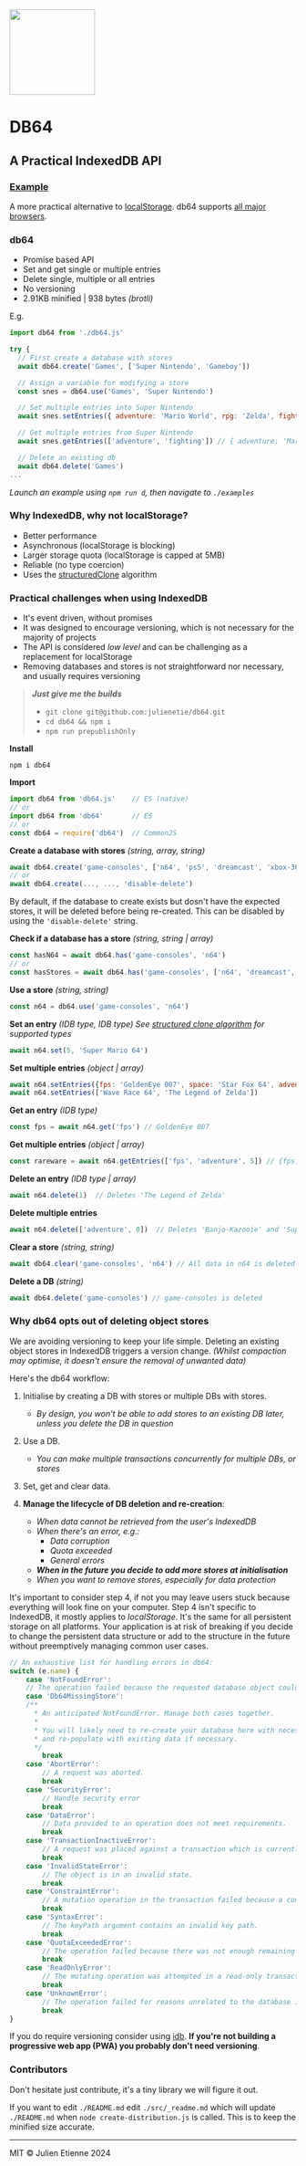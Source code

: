 
<img src="https://github.com/julienetie/db64/assets/7676299/ba8b9109-0c3d-4495-a67e-048b166ea4a1" width="150">

# DB64

## A Practical IndexedDB API

### [Example](https://julienetie.github.io/db64/examples/input-data/)

A more practical alternative to [localStorage](https://developer.mozilla.org/en-US/docs/Web/API/Window/localStorage). db64 supports [all major browsers](https://caniuse.com/indexeddb).  


### db64
- Promise based API
- Set and get single or multiple entries
- Delete single, multiple or all entries
- No versioning 
- 2.91KB minified | 938 bytes _(brotli)_

E.g.
```javascript
import db64 from './db64.js'

try {
  // First create a database with stores
  await db64.create('Games', ['Super Nintendo', 'Gameboy'])

  // Assign a variable for modifying a store
  const snes = db64.use('Games', 'Super Nintendo')

  // Set multiple entries into Super Nintendo
  await snes.setEntries({ adventure: 'Mario World', rpg: 'Zelda', fighting: 'Street Fighter II' })

  // Get multiple entries from Super Nintendo
  await snes.getEntries(['adventure', 'fighting']) // { adventure: 'Mario Wrold', fighting: 'Street Fighter II' }

  // Delete an existing db 
  await db64.delete('Games')
...
```
_Launch an example using `npm run d`, then navigate to `./examples`_

### Why IndexedDB, why not localStorage?
- Better performance
- Asynchronous (localStorage is blocking)
- Larger storage quota (localStorage is capped at 5MB)
- Reliable (no type coercion)
- Uses the [structuredClone](https://developer.mozilla.org/en-US/docs/Web/API/structuredClone) algorithm

### Practical challenges when using IndexedDB
- It's event driven, without promises
- It was designed to encourage versioning, which is not necessary for the majority of projects
- The API is considered _low level_ and can be challenging as a replacement for localStorage
- Removing databases and stores is not straightforward nor necessary, and usually requires versioning

> **_Just give me the builds_**
> - `git clone git@github.com:julienetie/db64.git`
> - `cd db64 && npm i`
> - `npm run prepublishOnly`

**Install**
```
npm i db64
```

**Import**
```javascript
import db64 from 'db64.js'    // ES (native)
// or
import db64 from 'db64'       // ES
// or
const db64 = require('db64')  // CommonJS
```

**Create a database with stores**  _(string, array, string)_
```javascript 
await db64.create('game-consoles', ['n64', 'ps5', 'dreamcast', 'xbox-360'])
// or
await db64.create(..., ..., 'disable-delete')
```
By default, if the database to create exists but dosn't have the expected stores, it will be deleted before being re-created.
This can be disabled by using the `'disable-delete'` string.

**Check if a database has a store**  _(string, string | array)_
```javascript 
const hasN64 = await db64.has('game-consoles', 'n64')
// or
const hasStores = await db64.has('game-consoles', ['n64', 'dreamcast', 'ps5'])
```

**Use a store**  _(string, string)_
```javascript 
const n64 = db64.use('game-consoles', 'n64')
```

**Set an entry** _(IDB type, IDB type)_ _See [structured clone algorithm](https://developer.mozilla.org/en/US/docs/Web/API/Web_Workers_API/Structured_clone_algorithm) for supported types_
```javascript
await n64.set(5, 'Super Mario 64')
```
**Set multiple entries** _(object | array)_
```javascript
await n64.setEntries({fps: 'GoldenEye 007', space: 'Star Fox 64', adventure: 'Banjo-Kazooie'})
await n64.setEntries(['Wave Race 64', 'The Legend of Zelda'])
```

**Get an entry** _(IDB type)_
```javascript
const fps = await n64.get('fps') // GoldenEye 007
```

**Get multiple entries** _(object | array)_
```javascript
const rareware = await n64.getEntries(['fps', 'adventure', 5]) // {fps: 'GoldenEye 007', adventure: 'Banjo-Kazooie', 0: 'Super Mario 64'}
```
**Delete an entry** _(IDB type | array)_
```javascript
await n64.delete(1)  // Deletes 'The Legend of Zelda'
```

**Delete multiple entries**
```javascript
await n64.delete(['adventure', 0])  // Deletes 'Banjo-Kazooie' and 'Super Mario 64'
```

**Clear a store** _(string, string)_
```javascript
await db64.clear('game-consoles', 'n64') // All data in n64 is deleted
```

**Delete a DB** _(string)_
```javascript
await db64.delete('game-consoles') // game-consoles is deleted
```

### Why db64 opts out of deleting object stores
We are avoiding versioning to keep your life simple. Deleting an existing object stores in IndexedDB triggers a version change. _(Whilst compaction may optimise, it doesn't ensure the removal of unwanted data)_

Here's the db64 workflow:

1. Initialise by creating a DB with stores or multiple DBs with stores.
    - _By design, you won't be able to add stores to an existing DB later, unless you delete the DB in question_

2. Use a DB.
    - _You can make multiple transactions concurrently for multiple DBs, or stores_

3. Set, get and clear data.

4. **Manage the lifecycle of DB deletion and re-creation**:
    - _When data cannot be retrieved from the user's IndexedDB_
    - _When there's an error, e.g.:_
      - _Data corruption_
      - _Quota exceeded_
      - _General errors_
    - _**When in the future you decide to add more stores at initialisation**_
    - _When you want to remove stores, especially for data protection_

It's important to consider step 4, if not you may leave users stuck because everything will look fine on your computer.
Step 4 isn't specific to IndexedDB, it mostly applies to _localStorage_. It's the same for all persistent storage on all platforms. Your application is at risk of breaking if you decide to change the persistent data structure or add to the structure in the future without preemptively managing common user cases.

```javascript
// An exhaustive list for handling errors in db64:
switch (e.name) {
    case 'NotFoundError':
    // The operation failed because the requested database object could not be found.
    case 'Db64MissingStore':
    /**
      * An anticipated NotFoundError. Manage both cases together.
      *
      * You will likely need to re-create your database here with necessary stores 
      * and re-populate with existing data if necessary. 
      */ 
        break
    case 'AbortError':
        // A request was aborted.
        break
    case 'SecurityError':
        // Handle security error 
        break
    case 'DataError':
        // Data provided to an operation does not meet requirements.
        break
    case 'TransactionInactiveError':
        // A request was placed against a transaction which is currently not active or has been finished.
        break
    case 'InvalidStateError':
        // The object is in an invalid state.
        break
    case 'ConstraintError':
        // A mutation operation in the transaction failed because a constraint was not satisfied.
        break
    case 'SyntaxError':
        // The keyPath argument contains an invalid key path.
        break
    case 'QuotaExceededError':
        // The operation failed because there was not enough remaining storage space, or the storage quota was reached and the user declined to provide more space to the database.
        break
    case 'ReadOnlyError':
        // The mutating operation was attempted in a read-only transaction.
        break
    case 'UnknownError':
        // The operation failed for reasons unrelated to the database itself and not covered by any other errors.
        break
}
```

If you do require versioning consider using [idb](https://github.com/jakearchibald/idb). **If you're not building a progressive web app (PWA) you probably don't need versioning**.

### Contributors
Don't hesitate just contribute, it's a tiny library we will figure it out.

If you want to edit `./README.md` edit `./src/_readme.md` which will update `./README.md` when `node create-distribution.js` is called.
This is to keep the minified size accurate.

---
MIT © Julien Etienne 2024
